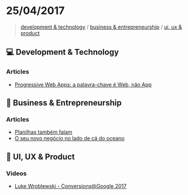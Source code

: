# 25/04/2017

> [development & technology](#computer-development--technology) / [business & entrepreneurship](#briefcase-business--entrepreneurship) / [ui, ux & product](#art-ui-ux--product)


## :computer: Development & Technology

### Articles
- [Progressive Web Apps: a palavra-chave é Web, não App](https://imasters.com.br/desenvolvimento/progressive-web-apps-palavra-chave-e-web-nao-app/)


## :briefcase: Business & Entrepreneurship

### Articles
- [Planilhas também falam](http://patricknegri.co/planilhas-tambem-falam/)
- [O seu novo negócio no lado de cá do oceano](https://eco.pt/opiniao/o-seu-novo-negocio-no-lado-de-ca-do-oceano/)


## :art: UI, UX & Product

### Videos
- [Luke Wroblewski - Conversions@Google 2017](https://www.youtube.com/watch?v=xiyOTcVHqHw&feature=youtu.be)